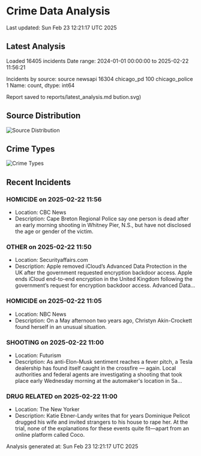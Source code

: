 # Crime Data Analysis
Last updated: Sun Feb 23 12:21:17 UTC 2025

## Latest Analysis

Loaded 16405 incidents
Date range: 2024-01-01 00:00:00 to 2025-02-22 11:56:21

Incidents by source:
source
newsapi           16304
chicago_pd          100
chicago_police        1
Name: count, dtype: int64

Report saved to reports/latest_analysis.md
bution.svg)

## Source Distribution
![Source Distribution](images/source_distribution.svg)

## Crime Types
![Crime Types](images/crime_types.svg)

## Recent Incidents

### HOMICIDE on 2025-02-22 11:56
- Location: CBC News
- Description: Cape Breton Regional Police say one person is dead after an early morning shooting in Whitney Pier, N.S., but have not disclosed the age or gender of the victim.


### OTHER on 2025-02-22 11:50
- Location: Securityaffairs.com
- Description: Apple removed iCloud’s Advanced Data Protection in the UK after the government requested encryption backdoor access. Apple ends iCloud end-to-end encryption in the United Kingdom following the government’s request for encryption backdoor access. Advanced Data…


### HOMICIDE on 2025-02-22 11:05
- Location: NBC News
- Description: On a May afternoon two years ago, Christyn Akin-Crockett found herself in an unusual situation.


### SHOOTING on 2025-02-22 11:00
- Location: Futurism
- Description: As anti-Elon-Musk sentiment reaches a fever pitch, a Tesla dealership has found itself caught in the crossfire — again. Local authorities and federal agents are investigating a shooting that took place early Wednesday morning at the automaker's location in Sa…


### DRUG RELATED on 2025-02-22 11:00
- Location: The New Yorker
- Description: Katie Ebner-Landy writes that for years Dominique Pelicot drugged his wife and invited strangers to his house to rape her. At the trial, none of the explanations for these events quite fit—apart from an online platform called Coco.

Analysis generated at: Sun Feb 23 12:21:17 UTC 2025
